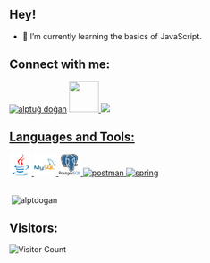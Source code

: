 ## Hey!

- 🔭 I’m currently learning the basics of JavaScript.

## Connect with me:
<p align="left">
<a href="https://linkedin.com/in/alptuğ doğan" target="blank"><img src="https://img.icons8.com/doodle/48/000000/linkedin--v2.png" alt="alptuğ doğan"/></a>
<a href = 'mailto:alpdogan000@gmail.com'><img src="https://img.icons8.com/doodle/256/gmail-new.png" height="55" width="53" />
<a href = 'https://open.spotify.com/user/21n56wascesoxy5xj7xu7uyta'><img src="https://img.icons8.com/doodle/48/000000/spotify-for-artists.png"/>
</p>

## Languages and Tools:
<p align="left"> <a href="https://www.java.com" target="_blank" rel="noreferrer"> <img src="https://raw.githubusercontent.com/devicons/devicon/master/icons/java/java-original.svg" alt="java" width="40" height="40"/> </a> <a href="https://www.mysql.com/" target="_blank" rel="noreferrer"> <img src="https://raw.githubusercontent.com/devicons/devicon/master/icons/mysql/mysql-original-wordmark.svg" alt="mysql" width="40" height="40"/> </a> <a href="https://www.postgresql.org" target="_blank" rel="noreferrer"> <img src="https://raw.githubusercontent.com/devicons/devicon/master/icons/postgresql/postgresql-original-wordmark.svg" alt="postgresql" width="40" height="40"/> </a> <a href="https://postman.com" target="_blank" rel="noreferrer"> <img src="https://www.vectorlogo.zone/logos/getpostman/getpostman-icon.svg" alt="postman" width="40" height="40"/> </a> <a href="https://spring.io/" target="_blank" rel="noreferrer"> <img src="https://www.vectorlogo.zone/logos/springio/springio-icon.svg" alt="spring" width="40" height="40"/> </a> </p>

##
<p>&nbsp;<img align="center" src="https://github-readme-stats.vercel.app/api?username=alptdogan&show_icons=true&locale=en" alt="alptdogan" /></p>

## Visitors:
![Visitor Count](https://profile-counter.glitch.me/{alptdogan}/count.svg)
